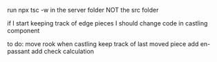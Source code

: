 run npx tsc -w in the server folder NOT the src folder

if I start keeping track of edge pieces I should change code in castling component

to do:
move rook when castling
keep track of last moved piece
add en-passant
add check calculation